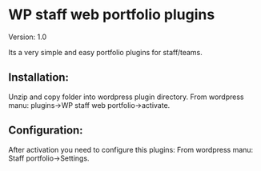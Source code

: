 WP staff web portfolio plugins
==============
Version: 1.0

Its a very simple and easy  portfolio plugins for staff/teams. 

Installation:
-------------
Unzip and copy folder into wordpress plugin directory.
From wordpress manu: plugins->WP staff web portfolio->activate.

Configuration:
--------------
After activation you need to configure this plugins:
From wordpress manu: Staff portfolio->Settings.



